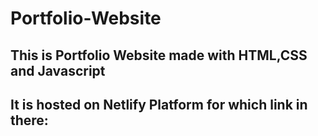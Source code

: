 # Portfolio-Website

## This is Portfolio Website made with HTML,CSS and Javascript

## It is hosted on Netlify Platform for which link in there:
